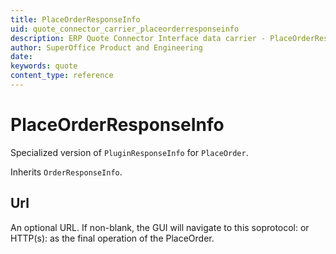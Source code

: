 ```yaml
---
title: PlaceOrderResponseInfo
uid: quote_connector_carrier_placeorderresponseinfo
description: ERP Quote Connector Interface data carrier - PlaceOrderResponseInfo
author: SuperOffice Product and Engineering
date:
keywords: quote
content_type: reference
---
```


# PlaceOrderResponseInfo

Specialized version of `PluginResponseInfo` for `PlaceOrder`.

Inherits `OrderResponseInfo`.

## Url

An optional URL. If non-blank, the GUI will navigate to this soprotocol: or HTTP(s): as the final operation of the PlaceOrder.
